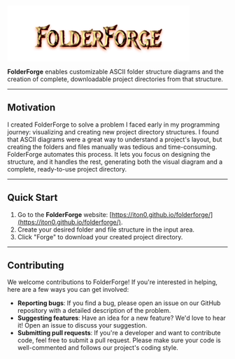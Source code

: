<a href="https://iton0.github.io/folderforge/" rel="noopener noreferrer">
<img alt="FolderForge Logo" align="center" height="128" src="/assets/FolderForge.svg" />
</a>

**FolderForge** enables customizable ASCII folder structure diagrams and the creation of complete, downloadable project directories from that structure.

---

## Motivation
I created FolderForge to solve a problem I faced early in my programming journey: visualizing and creating new project directory structures. I found that ASCII diagrams were a great way to understand a project's layout, but creating the folders and files manually was tedious and time-consuming. FolderForge automates this process. It lets you focus on designing the structure, and it handles the rest, generating both the visual diagram and a complete, ready-to-use project directory.

---

## Quick Start
1.  Go to the **FolderForge** website: [https://iton0.github.io/folderforge/](https://iton0.github.io/folderforge/).
2.  Create your desired folder and file structure in the input area.
3.  Click "Forge" to download your created project directory.

---

## Contributing
We welcome contributions to FolderForge! If you're interested in helping, here are a few ways you can get involved:

* **Reporting bugs**: If you find a bug, please open an issue on our GitHub repository with a detailed description of the problem.
* **Suggesting features**: Have an idea for a new feature? We'd love to hear it! Open an issue to discuss your suggestion.
* **Submitting pull requests**: If you're a developer and want to contribute code, feel free to submit a pull request. Please make sure your code is well-commented and follows our project's coding style.
